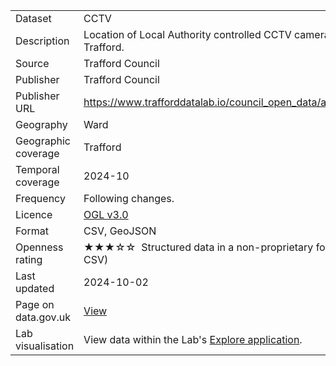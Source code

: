 <table>
<tr>
	<td>Dataset</td>
	<td>CCTV</td>
</tr>
<tr>
	<td>Description</td>
	<td>Location of Local Authority controlled CCTV cameras in Trafford.</td>
</tr>
<tr>
	<td>Source</td>
	<td>Trafford Council</td>
</tr>
<tr>
	<td>Publisher</td>
	<td>Trafford Council</td>
</tr>
<tr>
	<td>Publisher URL</td>
	<td><a href="https://www.trafforddatalab.io/council_open_data/assets/cctv">https://www.trafforddatalab.io/council_open_data/assets/cctv</a></td>
</tr>
<tr>
	<td>Geography</td>
	<td>Ward</td>
</tr>
<tr>
	<td>Geographic coverage</td>
	<td>Trafford</td>
</tr>
<tr>
	<td>Temporal coverage</td>
	<td>2024-10</td>
</tr>
<tr>
	<td>Frequency</td>
	<td>Following changes.</td>
</tr>
<tr>
	<td>Licence</td>
	<td><a href="http://www.nationalarchives.gov.uk/doc/open-government-licence/version/3/">OGL v3.0</a></td>
</tr>
<tr>
	<td>Format</td>
	<td>CSV, GeoJSON</td>
</tr>
<tr>
	<td>Openness rating</td>
	<td>&#9733&#9733&#9733&#9734&#9734&nbsp; Structured data in a non-proprietary format (e.g. CSV)</td>
</tr>
<tr>
	<td>Last updated</td>
	<td>2024-10-02</td>
</tr>
<tr>
	<td>Page on data.gov.uk</td>
	<td><a href="https://data.gov.uk/dataset/fc4aaad0-d99a-4a42-935c-745d6cb8abfc/trafford-council-cctv">View</a></td>
</tr>
<tr>
	<td>Lab visualisation</td>
	<td>View data within the Lab's <a href="https://www.trafforddatalab.io/explore/#dataset=cctv">Explore application</a>.</td>
</tr>
</table>